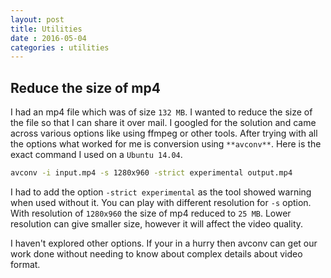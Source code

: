 ```yaml
---
layout: post
title: Utilities
date : 2016-05-04
categories : utilities
---
```


## Reduce the size of mp4

I had an mp4 file which was of size `132 MB`. I wanted to reduce the size of the file so that I can share it over mail. I googled for the solution and came across various options like using ffmpeg or other tools. After trying with all the options what worked for me is conversion using `**avconv**`. Here is the exact command I used on a `Ubuntu 14.04`.

```bash
avconv -i input.mp4 -s 1280x960 -strict experimental output.mp4
```

I had to add the option `-strict experimental` as the tool showed warning when used without it. You can play with different resolution for `-s` option. With resolution of `1280x960` the size of mp4 reduced to `25 MB`. Lower resolution can give smaller size, however it will affect the video quality.

I haven't explored other options. If your in a hurry then avconv can get our work done without needing to know about complex details about video format.

